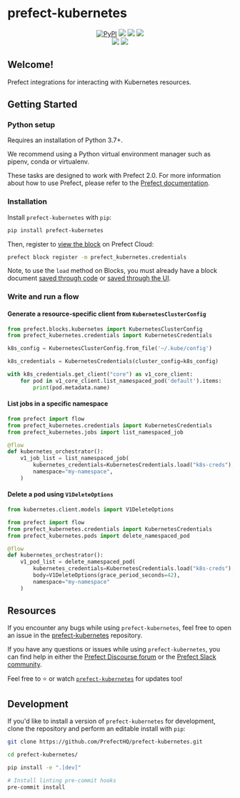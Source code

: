 # prefect-kubernetes

<p align="center">
    <a href="https://pypi.python.org/pypi/prefect-kubernetes/" alt="PyPI version">
        <img alt="PyPI" src="https://img.shields.io/pypi/v/prefect-kubernetes?color=0052FF&labelColor=090422"></a>
    <a href="https://github.com/PrefectHQ/prefect-kubernetes/" alt="Stars">
        <img src="https://img.shields.io/github/stars/PrefectHQ/prefect-kubernetes?color=0052FF&labelColor=090422" /></a>
    <a href="https://pepy.tech/badge/prefect-kubernetes/" alt="Downloads">
        <img src="https://img.shields.io/pypi/dm/prefect-kubernetes?color=0052FF&labelColor=090422" /></a>
    <a href="https://github.com/PrefectHQ/prefect-kubernetes/pulse" alt="Activity">
        <img src="https://img.shields.io/github/commit-activity/m/PrefectHQ/prefect-kubernetes?color=0052FF&labelColor=090422" /></a>
    <br>
    <a href="https://prefect-community.slack.com" alt="Slack">
        <img src="https://img.shields.io/badge/slack-join_community-red.svg?color=0052FF&labelColor=090422&logo=slack" /></a>
    <a href="https://discourse.prefect.io/" alt="Discourse">
        <img src="https://img.shields.io/badge/discourse-browse_forum-red.svg?color=0052FF&labelColor=090422&logo=discourse" /></a>
</p>


## Welcome!

Prefect integrations for interacting with Kubernetes resources.

## Getting Started

### Python setup

Requires an installation of Python 3.7+.

We recommend using a Python virtual environment manager such as pipenv, conda or virtualenv.

These tasks are designed to work with Prefect 2.0. For more information about how to use Prefect, please refer to the [Prefect documentation](https://orion-docs.prefect.io/).

### Installation

Install `prefect-kubernetes` with `pip`:

```bash
pip install prefect-kubernetes
```

Then, register to [view the block](https://orion-docs.prefect.io/ui/blocks/) on Prefect Cloud:

```bash
prefect block register -m prefect_kubernetes.credentials
```

Note, to use the `load` method on Blocks, you must already have a block document [saved through code](https://orion-docs.prefect.io/concepts/blocks/#saving-blocks) or [saved through the UI](https://orion-docs.prefect.io/ui/blocks/).


### Write and run a flow
#### Generate a resource-specific client from `KubernetesClusterConfig`

```python
from prefect.blocks.kubernetes import KubernetesClusterConfig
from prefect_kubernetes.credentials import KubernetesCredentials

k8s_config = KubernetesClusterConfig.from_file('~/.kube/config')

k8s_credentials = KubernetesCredentials(cluster_config=k8s_config)

with k8s_credentials.get_client("core") as v1_core_client:
    for pod in v1_core_client.list_namespaced_pod('default').items:
        print(pod.metadata.name)
```

#### List jobs in a specific namespace

```python
from prefect import flow
from prefect_kubernetes.credentials import KubernetesCredentials
from prefect_kubernetes.jobs import list_namespaced_job

@flow
def kubernetes_orchestrator():
    v1_job_list = list_namespaced_job(
        kubernetes_credentials=KubernetesCredentials.load("k8s-creds"),
        namespace="my-namespace",
    )
```

#### Delete a pod using `V1DeleteOptions`

```python
from kubernetes.client.models import V1DeleteOptions

from prefect import flow
from prefect_kubernetes.credentials import KubernetesCredentials
from prefect_kubernetes.pods import delete_namespaced_pod

@flow
def kubernetes_orchestrator():
    v1_pod_list = delete_namespaced_pod(
        kubernetes_credentials=KubernetesCredentials.load("k8s-creds"),
        body=V1DeleteOptions(grace_period_seconds=42),
        namespace="my-namespace"
    )
```

## Resources

If you encounter any bugs while using `prefect-kubernetes`, feel free to open an issue in the [prefect-kubernetes](https://github.com/PrefectHQ/prefect-kubernetes) repository.

If you have any questions or issues while using `prefect-kubernetes`, you can find help in either the [Prefect Discourse forum](https://discourse.prefect.io/) or the [Prefect Slack community](https://prefect.io/slack).

Feel free to ⭐️ or watch [`prefect-kubernetes`](https://github.com/PrefectHQ/prefect-kubernetes) for updates too!

## Development

If you'd like to install a version of `prefect-kubernetes` for development, clone the repository and perform an editable install with `pip`:

```bash
git clone https://github.com/PrefectHQ/prefect-kubernetes.git

cd prefect-kubernetes/

pip install -e ".[dev]"

# Install linting pre-commit hooks
pre-commit install
```
